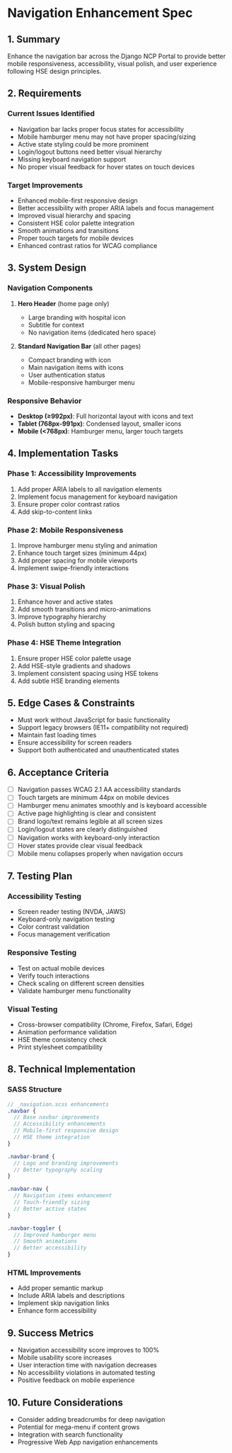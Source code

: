# Navigation Enhancement Spec

## 1. Summary

Enhance the navigation bar across the Django NCP Portal to provide better mobile responsiveness, accessibility, visual polish, and user experience following HSE design principles.

## 2. Requirements

### Current Issues Identified
- Navigation bar lacks proper focus states for accessibility
- Mobile hamburger menu may not have proper spacing/sizing
- Active state styling could be more prominent
- Login/logout buttons need better visual hierarchy
- Missing keyboard navigation support
- No proper visual feedback for hover states on touch devices

### Target Improvements
- Enhanced mobile-first responsive design
- Better accessibility with proper ARIA labels and focus management
- Improved visual hierarchy and spacing
- Consistent HSE color palette integration
- Smooth animations and transitions
- Proper touch targets for mobile devices
- Enhanced contrast ratios for WCAG compliance

## 3. System Design

### Navigation Components
1. **Hero Header** (home page only)
   - Large branding with hospital icon
   - Subtitle for context
   - No navigation items (dedicated hero space)

2. **Standard Navigation Bar** (all other pages)
   - Compact branding with icon
   - Main navigation items with icons
   - User authentication status
   - Mobile-responsive hamburger menu

### Responsive Behavior
- **Desktop (≥992px)**: Full horizontal layout with icons and text
- **Tablet (768px-991px)**: Condensed layout, smaller icons
- **Mobile (<768px)**: Hamburger menu, larger touch targets

## 4. Implementation Tasks

### Phase 1: Accessibility Improvements
1. Add proper ARIA labels to all navigation elements
2. Implement focus management for keyboard navigation
3. Ensure proper color contrast ratios
4. Add skip-to-content links

### Phase 2: Mobile Responsiveness
1. Improve hamburger menu styling and animation
2. Enhance touch target sizes (minimum 44px)
3. Add proper spacing for mobile viewports
4. Implement swipe-friendly interactions

### Phase 3: Visual Polish
1. Enhance hover and active states
2. Add smooth transitions and micro-animations
3. Improve typography hierarchy
4. Polish button styling and spacing

### Phase 4: HSE Theme Integration
1. Ensure proper HSE color palette usage
2. Add HSE-style gradients and shadows
3. Implement consistent spacing using HSE tokens
4. Add subtle HSE branding elements

## 5. Edge Cases & Constraints

- Must work without JavaScript for basic functionality
- Support legacy browsers (IE11+ compatibility not required)
- Maintain fast loading times
- Ensure accessibility for screen readers
- Support both authenticated and unauthenticated states

## 6. Acceptance Criteria

- [ ] Navigation passes WCAG 2.1 AA accessibility standards
- [ ] Touch targets are minimum 44px on mobile devices
- [ ] Hamburger menu animates smoothly and is keyboard accessible
- [ ] Active page highlighting is clear and consistent
- [ ] Brand logo/text remains legible at all screen sizes
- [ ] Login/logout states are clearly distinguished
- [ ] Navigation works with keyboard-only interaction
- [ ] Hover states provide clear visual feedback
- [ ] Mobile menu collapses properly when navigation occurs

## 7. Testing Plan

### Accessibility Testing
- Screen reader testing (NVDA, JAWS)
- Keyboard-only navigation testing
- Color contrast validation
- Focus management verification

### Responsive Testing
- Test on actual mobile devices
- Verify touch interactions
- Check scaling on different screen densities
- Validate hamburger menu functionality

### Visual Testing
- Cross-browser compatibility (Chrome, Firefox, Safari, Edge)
- Animation performance validation
- HSE theme consistency check
- Print stylesheet compatibility

## 8. Technical Implementation

### SASS Structure
```scss
// _navigation.scss enhancements
.navbar {
  // Base navbar improvements
  // Accessibility enhancements
  // Mobile-first responsive design
  // HSE theme integration
}

.navbar-brand {
  // Logo and branding improvements
  // Better typography scaling
}

.navbar-nav {
  // Navigation items enhancement
  // Touch-friendly sizing
  // Better active states
}

.navbar-toggler {
  // Improved hamburger menu
  // Smooth animations
  // Better accessibility
}
```

### HTML Improvements
- Add proper semantic markup
- Include ARIA labels and descriptions
- Implement skip navigation links
- Enhance form accessibility

## 9. Success Metrics

- Navigation accessibility score improves to 100%
- Mobile usability score increases
- User interaction time with navigation decreases
- No accessibility violations in automated testing
- Positive feedback on mobile experience

## 10. Future Considerations

- Consider adding breadcrumbs for deep navigation
- Potential for mega-menu if content grows
- Integration with search functionality
- Progressive Web App navigation enhancements